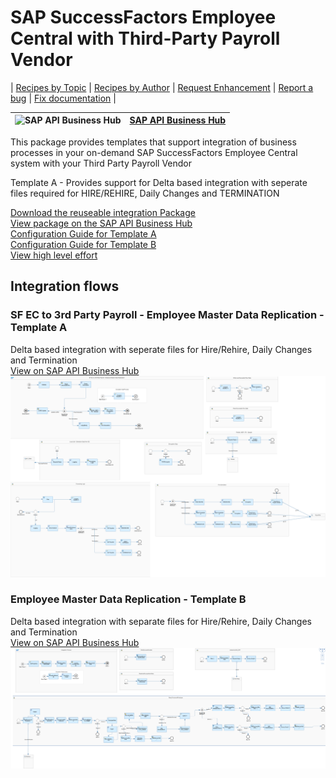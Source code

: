 # SAP SuccessFactors Employee Central with Third-Party Payroll Vendor

\| [Recipes by Topic](../../readme.md ) \| [Recipes by Author](../../author.md ) \| [Request Enhancement](https://github.com/SAP-samples/cloud-integration-flow/issues/new?assignees=&labels=Recipe%20Fix,enhancement&template=recipe-request.md&title=ImproveSAP%20SuccessFactors%20Employee%20Central%20with%20Third-Party%20Payroll%20Vendor ) \| [Report a bug](https://github.com/SAP-samples/cloud-integration-flow/issues/new?assignees=&labels=Recipe%20Fix,bug&template=bug_report.md&title=Issue%20withSAP%20SuccessFactors%20Employee%20Central%20with%20Third-Party%20Payroll%20Vendor ) \| [Fix documentation](https://github.com/SAP-samples/cloud-integration-flow/issues/new?assignees=&labels=Recipe%20Fix,documentation&template=bug_report.md&title=Docu%20fixSAP%20SuccessFactors%20Employee%20Central%20with%20Third-Party%20Payroll%20Vendor ) \|

![SAP API Business Hub](https://github.com/SAPAPIBusinessHub.png?size=50 ) | [SAP API Business Hub](https://api.sap.com/allcommunity) |
----|----|

This package provides templates that support integration of business processes in your on-demand SAP SuccessFactors Employee Central system with your Third Party Payroll Vendor

Template A - Provides support for Delta based integration with seperate files required for HIRE/REHIRE, Daily Changes and TERMINATION


[Download the reuseable integration Package](SAPSuccessFactorsEmployeeCentralwithThird-PartyPayrollVendor.zip)\
[View package on the SAP API Business Hub](https://api.sap.com/package/SAPSuccessFactorsEmployeeCentralwithThirdPartyPayrollVendor/overview)\
[Configuration Guide for Template A](ConfigGuide-SFECto3rdPartyPayroll-TemplateA.pdf)\
[Configuration Guide for Template B](ConfigGuide-EmployeeMasterDataIntegrationSuccessfactorsEmployeeCentraltoThirdParty(SAP_IDOC).pdf)\
[View high level effort](effort.md)

## Integration flows

### SF EC to 3rd Party Payroll - Employee Master Data Replication - Template A

Delta based integration with seperate files for Hire/Rehire, Daily Changes and Termination\
[View on SAP API Business Hub](https://api.sap.com/integrationflow/SF_EC_to_3rd_Party_Payroll_-_Employee_Master_Data_Replication_-_Template_A)
![Employee Master Data Replication](employee-master-data-replication-templatea.png)

### Employee Master Data Replication - Template B

Delta based integration with separate files for Hire/Rehire, Daily Changes and Termination\
[View on SAP API Business Hub](https://api.sap.com/integrationflow/Employee_Master_Data_Replication_-_Template_B)![Employee Master Data Replication](employee-master-data-replication-templateb.png)
